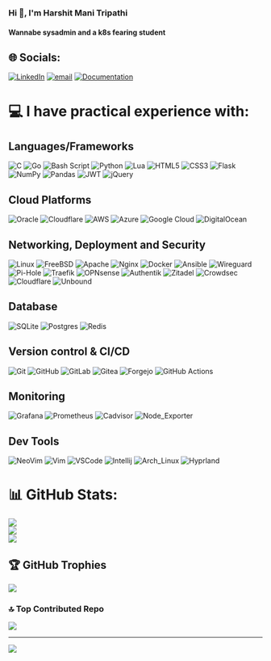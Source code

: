 ### Hi 👋, I'm Harshit Mani Tripathi
#### Wannabe sysadmin and a k8s fearing student


## 🌐 Socials:
[![LinkedIn](https://img.shields.io/badge/LinkedIn-%230077B5.svg?style=for-the-badge&logo=logo=linkedin&logoColor=white)](https://linkedin.com/in/hudater) [![email](https://img.shields.io/badge/Email-D14836?style=for-the-badge&logo=logo=gmail&logoColor=white)](mailto:harshit@hudater.dev) [![Documentation](https://img.shields.io/badge/Docs-3D4E85?style=for-the-badge)](https://docs.haops.dev/)

# 💻 I have practical experience with:

## Languages/Frameworks
![C](https://img.shields.io/badge/c-%2300599C.svg?style=for-the-badge&logo=c&logoColor=white) ![Go](https://img.shields.io/badge/go-%2300ADD8.svg?style=for-the-badge&logo=go&logoColor=white) ![Bash Script](https://img.shields.io/badge/bash_script-%23121011.svg?style=for-the-badge&logo=gnu-bash&logoColor=white) ![Python](https://img.shields.io/badge/python-3670A0?style=for-the-badge&logo=python&logoColor=ffdd54) ![Lua](https://img.shields.io/badge/Lua-2C2D72?style=for-the-badge&logo=lua&logoColor=white) ![HTML5](https://img.shields.io/badge/html5-%23E34F26.svg?style=for-the-badge&logo=html5&logoColor=white) ![CSS3](https://img.shields.io/badge/css3-%231572B6.svg?style=for-the-badge&logo=css3&logoColor=white) ![Flask](https://img.shields.io/badge/flask-%23000.svg?style=for-the-badge&logo=flask&logoColor=white) ![NumPy](https://img.shields.io/badge/numpy-%23013243.svg?style=for-the-badge&logo=numpy&logoColor=white) ![Pandas](https://img.shields.io/badge/pandas-%23150458.svg?style=for-the-badge&logo=pandas&logoColor=white) ![JWT](https://img.shields.io/badge/JWT-black?style=for-the-badge&logo=JSON%20web%20tokens) ![jQuery](https://img.shields.io/badge/jquery-%230769AD.svg?style=for-the-badge&logo=jquery&logoColor=white)

## Cloud Platforms
![Oracle](https://img.shields.io/badge/Oracle-F80000?style=for-the-badge&logo=oracle&logoColor=white) ![Cloudflare](https://img.shields.io/badge/Cloudflare-F38020?style=for-the-badge&logo=Cloudflare&logoColor=white) ![AWS](https://img.shields.io/badge/AWS-FF9900?style=for-the-badge&logo=amazonaws&logoColor=white) ![Azure](https://img.shields.io/badge/azure-%230072C6.svg?style=for-the-badge&logo=microsoftazure&logoColor=white) ![Google Cloud](https://img.shields.io/badge/Google_Cloud-%234285F4.svg?style=for-the-badge&logo=google-cloud&logoColor=white) ![DigitalOcean](https://img.shields.io/badge/DigitalOcean-%230167ff.svg?style=for-the-badge&logo=digitalOcean&logoColor=white) 

## Networking, Deployment and Security
![Linux](https://img.shields.io/badge/Linux-FCC624?style=for-the-badge&logo=linux&logoColor=black) ![FreeBSD](https://img.shields.io/badge/freebsd-AB2B28?style=for-the-badge&logo=freebsd&logoColor=white) ![Apache](https://img.shields.io/badge/apache-%23D42029.svg?style=for-the-badge&logo=apache&logoColor=white) ![Nginx](https://img.shields.io/badge/nginx-%23009639.svg?style=for-the-badge&logo=nginx&logoColor=white) ![Docker](https://img.shields.io/badge/docker-%230db7ed.svg?style=for-the-badge&logo=docker&logoColor=white) ![Ansible](https://img.shields.io/badge/Ansible-000000?style=for-the-badge&logo=ansible&logoColor=white) ![Wireguard](https://img.shields.io/badge/wireguard-%2388171A.svg?style=for-the-badge&logo=wireguard&logoColor=white) ![Pi-Hole](https://img.shields.io/badge/pihole-%2396060C.svg?style=for-the-badge&logo=pi-hole&logoColor=white) ![Traefik](https://img.shields.io/badge/Traefik-24A1C1?style=for-the-badge&logo=traefikproxy&logoColor=black) ![OPNsense](https://img.shields.io/badge/OPNsense-974E0E?style=for-the-badge) ![Authentik](https://img.shields.io/badge/Authentik-962D1D?style=for-the-badge) ![Zitadel](https://img.shields.io/badge/Zitadel-12101B?style=for-the-badge) ![Crowdsec](https://img.shields.io/badge/Crowdsec-936311?style=for-the-badge) ![Cloudflare](https://img.shields.io/badge/Cloudflare-F38020?style=for-the-badge&logo=Cloudflare&logoColor=white) ![Unbound](https://img.shields.io/badge/Unbound-1B7887?style=for-the-badge)



## Database
![SQLite](https://img.shields.io/badge/sqlite-%2307405e.svg?style=for-the-badge&logo=sqlite&logoColor=white) ![Postgres](https://img.shields.io/badge/postgres-%23316192.svg?style=for-the-badge&logo=postgresql&logoColor=white) ![Redis](https://img.shields.io/badge/redis-%23DD0031.svg?style=for-the-badge&logo=redis&logoColor=white) 

## Version control & CI/CD
![Git](https://img.shields.io/badge/git-%23F05033.svg?style=for-the-badge&logo=git&logoColor=white) ![GitHub](https://img.shields.io/badge/github-%23121011.svg?style=for-the-badge&logo=github&logoColor=white) ![GitLab](https://img.shields.io/badge/gitlab-%23181717.svg?style=for-the-badge&logo=gitlab&logoColor=white) ![Gitea](https://img.shields.io/badge/Gitea-34495E?style=for-the-badge&logo=gitea&logoColor=5D9425) ![Forgejo](https://img.shields.io/badge/forgejo-%23FB923C.svg?style=for-the-badge&logo=forgejo&logoColor=white) ![GitHub Actions](https://img.shields.io/badge/github%20actions-%232671E5.svg?style=for-the-badge&logo=githubactions&logoColor=white) 

## Monitoring
![Grafana](https://img.shields.io/badge/grafana-%23F46800.svg?style=for-the-badge&logo=grafana&logoColor=white) ![Prometheus](https://img.shields.io/badge/Prometheus-E6522C?style=for-the-badge&logo=Prometheus&logoColor=white) ![Cadvisor](https://img.shields.io/badge/Cadvisor-504F53?style=for-the-badge) ![Node_Exporter](https://img.shields.io/badge/Node_Exporter-8D3420?style=for-the-badge)

## Dev Tools
![NeoVim](https://img.shields.io/badge/NeoVim-%2357A143.svg?&style=for-the-badge&logo=neovim&logoColor=white) ![Vim](https://img.shields.io/badge/VIM-%2311AB00.svg?&style=for-the-badge&logo=vim&logoColor=white) ![VSCode](https://img.shields.io/badge/VSCode-0078D4?style=for-the-badge&logo=visual%20studio%20code&logoColor=white) ![Intellij](https://img.shields.io/badge/IntelliJ_IDEA-000000.svg?style=for-the-badge&logo=intellij-idea&logoColor=white) ![Arch_Linux](https://img.shields.io/badge/Arch_Linux-1793D1?style=for-the-badge&logo=arch-linux&logoColor=white) ![Hyprland](https://img.shields.io/badge/Hyprland-054F53?style=for-the-badge)

# 📊 GitHub Stats:
![](https://github-readme-stats.vercel.app/api?username=hudater&theme=rose_pine&hide_border=false&include_all_commits=true&count_private=true)<br/>
![](https://nirzak-streak-stats.vercel.app/?user=hudater&theme=rose_pine&hide_border=false)<br/>
![](https://github-readme-stats.vercel.app/api/top-langs/?username=hudater&theme=rose_pine&hide_border=false&include_all_commits=true&count_private=true&layout=compact)

## 🏆 GitHub Trophies
![](https://github-profile-trophy.vercel.app/?username=hudater&theme=rose_pine&no-frame=false&no-bg=true&margin-w=4&title=-Reviews)

### 🔝 Top Contributed Repo
![](https://github-contributor-stats.vercel.app/api?username=hudater&limit=5&theme=rose_pine&combine_all_yearly_contributions=true)

---
[![](https://visitcount.itsvg.in/api?id=hudater&icon=1&color=10)](https://visitcount.itsvg.in)

<!-- Proudly created with GPRM ( https://gprm.itsvg.in ) -->